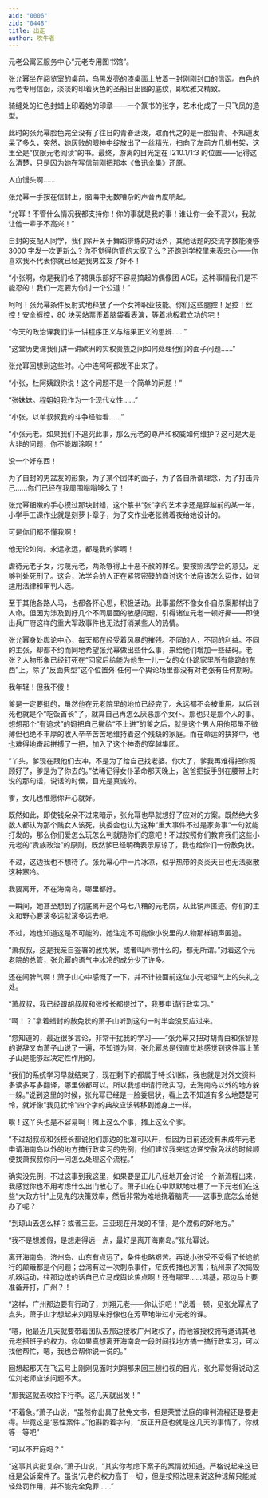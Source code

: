 ```yaml
---
aid: "0006"
zid: "0448"
title: 出走
author: 吹牛者
---
```


元老公寓区服务中心“元老专用图书馆”。

张允幂坐在阅览室的桌前，乌黑发亮的漆桌面上放着一封刚刚封口的信函。白色的元老专用信函，淡淡的印着灰色的圣船日出图的底纹，即优雅又精致。

骑缝处的红色封蜡上印着她的印章――一个篆书的张字，艺术化成了一只飞凤的造型。

此时的张允幂脸色完全没有了往日的青春活泼，取而代之的是一脸铅青。不知道发呆了多久，突然，她灰败的眼神中绽放出了一丝精光，扫向了左前方几排书架，这里全是“仅限元老阅读”的书。最终，游离的目光定在 I210.1/1:3 的位置――记得这么清楚，只是因为她在写信前刚把那本《鲁迅全集》还原。

人血馒头啊……

张允幂一手按在信封上，脑海中无数嘈杂的声音再度响起。

“允幂！不管什么情况我都支持你！你的事就是我的事！谁让你一会不高兴，我就让他一辈子不高兴！”

自封的支配人同学，我们除开关于舞蹈排练的对话外，其他话题的交流字数能凑够 3000 字发一次更新么？你不觉得你管的太宽了么？还跑到学校里来表忠心――你喜欢我不代表你就已经是我男盆友了好不！

“小张啊，你是我们格子裙俱乐部好不容易搞起的偶像团 ACE，这种事情我们是不能忍的！我们一定要为你讨一个公道！”

呵呵！张允幂条件反射式地释放了一个女神职业技能。你们这些腿控！足控！丝控！安全裤控，80 块买站票歪着脑袋看表演，等着地板君立功的宅！

“今天的政治课我们讲一讲程序正义与结果正义的思辨……”

“这堂历史课我们讲一讲欧洲的实权贵族之间如何处理他们的面子问题……”

张允幂回想到这些时。心中连呵呵都发不出来了。

“小张，杜阿姨跟你说！这个问题不是一个简单的问题！”

“张妹妹。程姐姐我作为一个现代女性……”

“小张，以单叔叔我的斗争经验看……”

“小张元老。如果我们不追究此事，那么元老的尊严和权威如何维护？这可是大是大非的问题，你不能糊涂啊！”

没一个好东西！

为了自封的男盆友的形象，为了某个团体的面子，为了各自所谓理念，为了打击异己……你们已经在我周围嗡嗡够久了！

张允幂细嫩的手心摸过那块封蜡，这个篆书“张”字的艺术字还是穿越前的某一年，小学手工课作业就是刻萝卜章子，为了交作业老张熬着夜给她设计的。

可是你们都不懂我啊！

他无论如何。永远永远，都是我的爹啊！

虐待元老子女，污蔑元老，两条够得上十恶不赦的罪名。要按照法学会的意见，足够判处死刑了。这会，法学会的人正在紧锣密鼓的商讨这个法庭该怎么运作，如何适用法律和审判人选。

至于其他各路人马，也都各怀心思，积极活动。此事虽然不像女仆自杀案那样出了人命。但因为涉及到好几个不同层面的敏感问题，引得诸位元老一顿好撕――即使出兵广府这样的重大军政事件也无法打消某些人的热情。

张允幂身处舆论中心，每天都在经受着风暴的摧残。不同的人，不同的利益。不同的主张，却都不约而同地希望张允幂做出些什么事，来给他们增加一些砝码。老张？人物形象已经钉死在“回家后给能为他生一儿一女的女仆跪家里所有能跪的东西”上。除了“反面典型”这个位置外 任何一个舆论场里都没有对老张有任何期盼。

我年轻！但我不傻！

爹是一定要挺的，虽然他在元老院里的地位已经完了。永远都不会被重用。以后到死也就是个“吃饭首长”了。就算自己再怎么厌恶那个女仆。那也只是那个人的事。想想那个“有追求”的妈把自己撇给“不上进”的爹之后，就是这个男人用他那虽不微薄但也绝不丰厚的收入辛辛苦苦地维持着这个残缺的家庭。而在命运的抉择中，他也难得地奋起拼搏了一把，加入了这个神奇的穿越集团。

“丫头，爹现在跟他们去冲，不是为了给自己找老婆。你大了，爹我再难得把你照顾好了，爹是为了你去的。”依稀记得女仆革命那天晚上，爸爸把扳手别在腰带上时说的那句话，说话的时候，目光是真诚的。

爹，女儿也惟愿你开心就好。

既然如此，即使钱朵朵不过来暗示，张允幂也早就想好了应对的方案。既然绝大多数人都认为那个贱女人该死，执委会也认为这种“重大事件不过是家务事“一句就能打发的，那么你们爱怎么玩怎么判就随你们的意吧！不过按照你们教育我们这些小元老的“贵族政治”的原则，既然爹已经明确表示原谅了，我也给你们一份赦免状。

不过，这边我也不想待了。张允幂心中一片冰凉，似乎热带的炎炎天日也无法驱散这种寒冷。

我要离开，不在海南岛，哪里都好。

一瞬间，她甚至想到了彻底离开这个乌七八糟的元老院，从此销声匿迹。你们的主义和野心要滚多远就滚多远去吧。

不过，她也知道这是不可能的，她注定不可能像小说里的人物那样销声匿迹。

“萧叔叔，这是我亲自签署的赦免状，或者叫声明什么的，都无所谓。”对着这个元老院的总管，张允幂的语气中冰冷的成分少了许多。

还在闹脾气啊！萧子山心中感慨了一下，并不计较面前这位小元老语气上的失礼之处。

“萧叔叔，我已经跟胡叔叔和张校长都提过了，我要申请行政实习。”

“啊！？”拿着蜡封的赦免状的萧子山听到这句一时半会没反应过来。

“您知道的，最近很多言论，非常干扰我的学习――”张允幂又把对胡青白和张智翔的说辞又向萧子山说了一遍，不知道为何，张允幂总是很直觉地感觉到这件事上萧子山是能够起决定性作用的。

“我们的系统学习早就结束了，现在剩下的都属于特长训练，我也就是对外文资料多读多写多翻译，哪里做都可以。所以我想申请行政实习，去海南岛以外的地方躲一躲。”说到这里的时候，张允幂已经是一脸委屈状，看上去不知道有多么地楚楚可怜，就好像“我见犹怜”四个字的典故应该转移到她身上一样。

唉！这丫头也是不容易啊！摊上这么个事，摊上这么个爹。

“不过胡叔叔和张校长都说他们那边的批准可以开，但因为目前还没有未成年元老申请海南岛以外的地方搞行政实习的先例，他们建议我来这边递交赦免状的时候顺便找萧叔叔你问一问怎么处理这个流程。”

确实没先例，不过这事到我这里，如果要是正儿八经地开会讨论一个新流程出来，我感觉你也不用考虑什么出门散心了。萧子山在心中默默地吐槽了一下元老们在这些“大政方针”上见鬼的决策效率，然后非常为难地挠着脑壳――这事到底怎么给她办了呢？

“到琼山去怎么样？或者三亚。三亚现在开发的不错，是个渡假的好地方。”

“我不是想渡假，是想走得远一点，最好是离开海南岛。”张允幂说。

离开海南岛，济州岛、山东有点远了，条件也略艰苦。再说小张受不受得了长途航行的颠簸都是个问题；台湾有过一次刺杀事件，疟疾传播也厉害；杭州来了次捣毁机器运动，往那边送的话自己立马成舆论焦点啊！还有哪里……鸿基，那边马上要准备开打，广州？！

“这样，广州那边要有行动了，刘翔元老――你认识吧！”说着一顿，见张允幂点了点头，萧子山才想起来刘翔原来好像也在芳草地带过小元老的课。

“嗯，他最近几天就要带着团队去那边接收广州政权了，而他被授权拥有邀请其他元老搭班子的权力。你如果真想离开海南岛一段时间找地方搞一搞行政实习，可以找他帮忙，嗯，我也会帮你说一说的。”

回想起那天在飞云号上刚刚见面时刘翔那来回三趟扫视的目光，张允幂觉得说动这位刘老师应该问题不大。

“那我这就去收拾下行李。这几天就出发！”

“不着急。”萧子山说，“虽然你出具了赦免文书，但是荣誉法庭的审判流程还是要走得。毕竟这是‘恶性案件’。”他斟酌着字句，“反正开庭也就是这几天的事情了，你就等一等吧”

“可以不开庭吗？”

“这事其实挺复杂。”萧子山说，“其实你考虑下案子的案情就知道。严格说起来这已经是公诉案件了。虽说‘元老的权力高于一切’，但是按照法理来说这种谅解只能减轻处罚作用，并不能完全免罪……”
